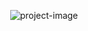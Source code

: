 <p align="center"><img src="https://socialify.git.ci/mspinzon-sena/taller1front-end./image?font=Inter&amp;language=1&amp;logo=https%3A%2F%2Fupload.wikimedia.org%2Fwikipedia%2Fcommons%2Fthumb%2F8%2F83%2FSena_Colombia_logo.svg%2F1200px-Sena_Colombia_logo.svg.png&amp;name=1&amp;owner=1&amp;pattern=Signal&amp;theme=Dark" alt="project-image"></p>
